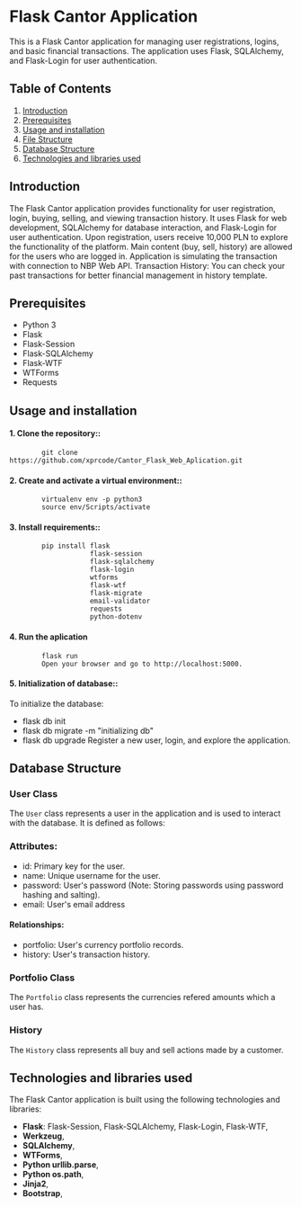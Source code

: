 # Flask Cantor Application
This is a Flask Cantor application for managing user registrations, logins, and basic financial transactions. The application uses Flask, SQLAlchemy, and Flask-Login for user authentication.
## Table of Contents
1. [Introduction](#introduction)
2. [Prerequisites](#prerequisites)
3. [Usage and installation](#installation)
4. [File Structure](#file-structure)
5. [Database Structure](#database)
6. [Technologies and libraries used](#tech)

<a name="introduction"></a>

## Introduction
The Flask Cantor application provides functionality for user registration, login, buying, selling, and viewing transaction history. It uses Flask for web development, SQLAlchemy for database interaction, and Flask-Login for user authentication.  Upon registration, users receive 10,000 PLN to explore the functionality of the platform. Main content (buy, sell, history) are allowed for the users who are logged in. Application is simulating the transaction with connection to NBP Web API. Transaction History: You can check your past transactions for better financial management in history template.

<a name="prerequisites"></a>
## Prerequisites
- Python 3
- Flask
- Flask-Session
- Flask-SQLAlchemy
- Flask-WTF
- WTForms
- Requests
 
<a name="installation"></a>
## Usage and installation
#### 1. Clone the repository::
            git clone https://github.com/xprcode/Cantor_Flask_Web_Aplication.git
#### 2. Create and activate a virtual environment::
            virtualenv env -p python3
            source env/Scripts/activate
#### 3. Install requirements::
            pip install flask
                        flask-session
                        flask-sqlalchemy
                        flask-login
                        wtforms
                        flask-wtf
                        flask-migrate
                        email-validator
                        requests
                        python-dotenv

#### 4. Run the aplication

            flask run
            Open your browser and go to http://localhost:5000.
   
#### 5. Initialization of database::
To initialize the database:
- flask db init
- flask db migrate -m "initializing db"
- flask db upgrade
Register a new user, login, and explore the application.


<a name="database"></a>
## Database Structure

### User Class

The `User` class represents a user in the application and is used to interact with the database. It is defined as follows:

### Attributes:
- id: Primary key for the user.
- name: Unique username for the user.
- password: User's password (Note: Storing passwords using password hashing and salting).
- email: User's email address
#### Relationships:
- portfolio: User's currency portfolio records.
- history: User's transaction history.

### Portfolio Class

The `Portfolio` class represents the currencies refered amounts which a user has.

### History

The `History` class represents all buy and sell actions made by a customer.


<a name="(#tech)"></a>
## Technologies and libraries used

The Flask Cantor application is built using the following technologies and libraries:

- **Flask**: Flask-Session, Flask-SQLAlchemy, Flask-Login, Flask-WTF,
- **Werkzeug**,
- **SQLAlchemy**,
- **WTForms**,
- **Python urllib.parse**,
- **Python os.path**,
- **Jinja2**,
- **Bootstrap**,


   
